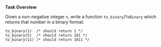 **Task Overview**

Given a non-negative integer ```n```, write a function ```to_binary```/```ToBinary``` which returns that number in a binary format.

```
to_binary(1)  /* should return 1 */
to_binary(5)  /* should return 101 */
to_binary(11) /* should return 1011 */
```
